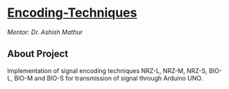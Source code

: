 # [Encoding-Techniques](https://github.com/drs285/Encoding-Techniques)
*Mentor: Dr. Ashish Mathur*

## About Project
Implementation of signal encoding techniques  NRZ-L, NRZ-M, NRZ-S, BIO-L, BIO-M and BIO-S for transmission of signal through Arduino UNO.
